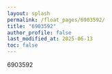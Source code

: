 ```yaml
---
layout: splash
permalink: /float_pages/6903592/
title: "6903592"
author_profile: false
last_modified_at: 2025-06-13
toc: false
---
```

 
6903592
